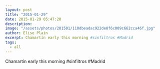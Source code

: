 ```yaml
---
layout: post
title: "2015-01-29"
date: 2015-01-29 05:47:20
description: 
image: "/assets/photos/201501/110dbeadac922de8f6c009c662cca46f.jpg"
author: Elise Plain
excerpt: Chamartín early this morning #sinfiltros #Madrid
tags: 
  - all
---
```


Chamartín early this morning #sinfiltros #Madrid
<p></p>

